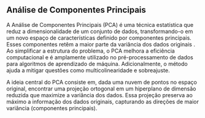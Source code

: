 ## Análise de Componentes Principais

A Análise de Componentes Principais (PCA) é uma técnica estatística que reduz a dimensionalidade de um conjunto de dados, transformando-o em um novo espaço de características definido por componentes principais. Esses componentes retêm a maior parte da variância dos dados originais . Ao simplificar a estrutura do problema, o PCA melhora a eficiência computacional e é amplamente utilizado no pré-processamento de dados para algoritmos de aprendizado de máquina. Adicionalmente, o método ajuda a mitigar questões como multicolinearidade e sobreajuste.

A ideia central do PCA consiste em, dada uma nuvem de pontos no espaço original, encontrar uma projeção ortogonal em um hiperplano de dimensão reduzida que maximize a variância dos dados. Essa projeção preserva ao máximo a informação dos dados originais, capturando as direções de maior variância (componentes principais).
